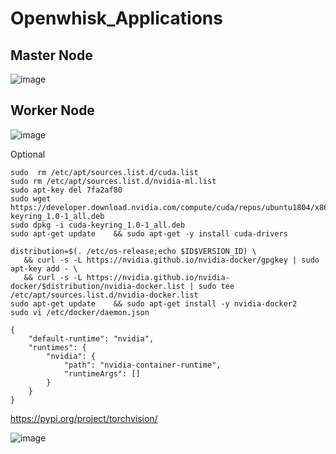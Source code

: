# Openwhisk_Applications

## Master Node 
![image](https://user-images.githubusercontent.com/37688219/199644377-8db25125-d5fc-4c49-8a61-972c728ad67a.png)

## Worker Node 
![image](https://user-images.githubusercontent.com/37688219/199644487-d718ddea-15e4-48e0-8824-2cac4a80d667.png)


 Optional
```
sudo  rm /etc/apt/sources.list.d/cuda.list
sudo rm /etc/apt/sources.list.d/nvidia-ml.list
sudo apt-key del 7fa2af80
sudo wget https://developer.download.nvidia.com/compute/cuda/repos/ubuntu1804/x86_64/cuda-keyring_1.0-1_all.deb
sudo dpkg -i cuda-keyring_1.0-1_all.deb
sudo apt-get update    && sudo apt-get -y install cuda-drivers
```

```
distribution=$(. /etc/os-release;echo $ID$VERSION_ID) \
   && curl -s -L https://nvidia.github.io/nvidia-docker/gpgkey | sudo apt-key add - \
   && curl -s -L https://nvidia.github.io/nvidia-docker/$distribution/nvidia-docker.list | sudo tee /etc/apt/sources.list.d/nvidia-docker.list
sudo apt-get update    && sudo apt-get install -y nvidia-docker2
sudo vi /etc/docker/daemon.json

{
    "default-runtime": "nvidia",
    "runtimes": {
        "nvidia": {
            "path": "nvidia-container-runtime",
            "runtimeArgs": []
        }
    }
}

```

https://pypi.org/project/torchvision/


![image](https://user-images.githubusercontent.com/37688219/200152514-c38f3091-a2ac-48e7-850d-a31e7db4c14f.png)
